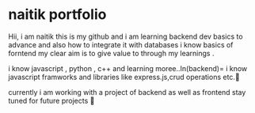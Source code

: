 # naitik portfolio

Hii, i am naitik this is my github and i am learning backend dev basics to advance and also how to integrate it with databases i know basics of forntend my clear aim is to give value to through my learnings .

i know javascript , python , c++ and learning moree..In(backend)= i know javascript framworks and libraries like express.js,crud operations etc.🚀

currently i am working with a project of backend as well as frontend stay tuned for future projects 🫶
